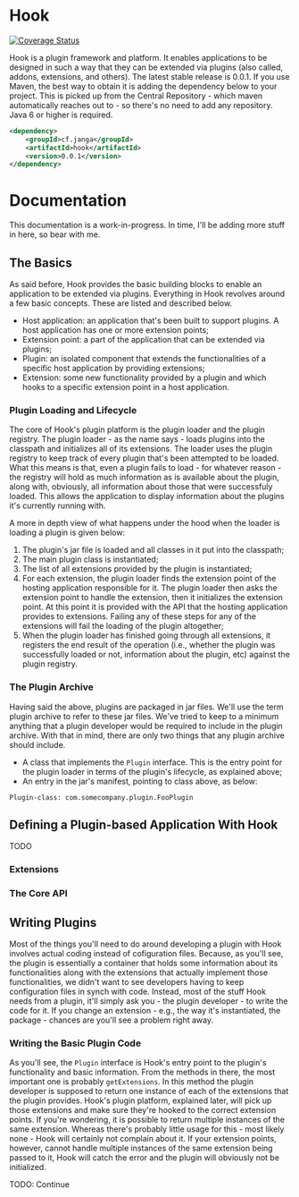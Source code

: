 # Hook

[![Coverage Status](https://coveralls.io/repos/jangasoft/hook/badge.png?branch=master)](https://coveralls.io/r/jangasoft/hook?branch=master)

Hook is a plugin framework and platform. It enables applications to be designed in such a way that they can be extended via plugins (also called, addons, extensions, and others). The latest stable release is 0.0.1. If you use Maven, the best way to obtain it is adding the dependency below to your project. This is picked up from the Central Repository - which maven automatically reaches out to - so there's no need to add any repository. Java 6 or higher is required.

```xml
<dependency>
	<groupId>cf.janga</groupId>
	<artifactId>hook</artifactId>
	<version>0.0.1</version>
</dependency>
```

# Documentation

This documentation is a work-in-progress. In time, I'll be adding more stuff in here, so bear with me.

## The Basics

As said before, Hook provides the basic building blocks to enable an application to be extended via plugins. Everything in Hook revolves around a few basic concepts. These are listed and described below.

* Host application: an application that's been built to support plugins. A host application has one or more extension points;
* Extension point: a part of the application that can be extended via plugins;
* Plugin: an isolated component that extends the functionalities of a specific host application by providing extensions;
* Extension: some new functionality provided by a plugin and which hooks to a specific extension point in a host application.

### Plugin Loading and Lifecycle

The core of Hook's plugin platform is the plugin loader and the plugin registry. The plugin loader - as the name says - loads plugins into the classpath and initializes all of its extensions. The loader uses the plugin registry to keep track of every plugin that's been attempted to be loaded. What this means is that, even a plugin fails to load - for whatever reason - the registry will hold as much information as is available about the plugin, along with, obviously, all information about those that were successfuly loaded. This allows the application to display information about the plugins it's currently running with.

A more in depth view of what happens under the hood when the loader is loading a plugin is given below:

1. The plugin's jar file is loaded and all classes in it put into the classpath;
2. The main plugin class is instantiated;
3. The list of all extensions provided by the plugin is instantiated;
4. For each extension, the plugin loader finds the extension point of the hosting application responsible for it. The plugin loader then asks the extension point to handle the extension, then it initializes the extension point. At this point it is provided with the API that the hosting application provides to extensions. Failing any of these steps for any of the extensions will fail the loading of the plugin altogether;
5. When the plugin loader has finished going through all extensions, it registers the end result of the operation (i.e., whether the plugin was successfully loaded or not, information about the plugin, etc) against the plugin registry.

### The Plugin Archive

Having said the above, plugins are packaged in jar files. We'll use the term plugin archive to refer to these jar files. We've tried to keep to a minimum anything that a plugin developer would be required to include in the plugin archive. With that in mind, there are only two things that any plugin archive should include.

* A class that implements the ```Plugin``` interface. This is the entry point for the plugin loader in terms of the plugin's lifecycle, as explained above;
* An entry in the jar's manifest, pointing to class above, as below:

```manifest
Plugin-class: com.somecompany.plugin.FooPlugin
```

## Defining a Plugin-based Application With Hook

TODO

### Extensions

### The Core API

## Writing Plugins

Most of the things you'll need to do around developing a plugin with Hook involves actual coding instead of cofiguration files. Because, as you'll see, the plugin is essentially a container that holds some information about its functionalities along with the extensions that actually implement those functionalities, we didn't want to see developers having to keep configuration files in synch with code. Instead, most of the stuff Hook needs from a plugin, it'll simply ask you - the plugin developer - to write the code for it. If you change an extension - e.g., the way it's instantiated, the package - chances are you'll see a problem right away.

### Writing the Basic Plugin Code

As you'll see, the ```Plugin``` interface is Hook's entry point to the plugin's functionality and basic information. From the methods in there, the most important one is probably ```getExtensions```. In this method the plugin developer is supposed to return one instance of each of the extensions that the plugin provides. Hook's plugin platform, explained later, will pick up those extensions and make sure they're hooked to the correct extension points. If you're wondering, it is possible to return multiple instances of the same extension. Whereas there's probably little usage for this - most likely none - Hook will certainly not complain about it. If your extension points, however, cannot handle multiple instances of the same extension being passed to it, Hook will catch the error and the plugin will obviously not be initialized.

TODO: Continue
